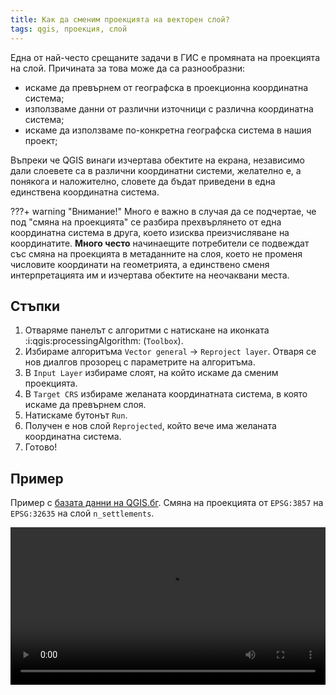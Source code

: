 ```yaml
---
title: Как да сменим проекцията на векторен слой?
tags: qgis, проекция, слой
---
```


Една от най-често срещаните задачи в ГИС е промяната на проекцията на слой. Причината за това може да са разнообразни:

- искаме да превърнем от географска в проекционна координатна система;
- използваме данни от различни източници с различна координатна система;
- искаме да използваме по-конкретна географска система в нашия проект;

Въпреки че QGIS винаги изчертава обектите на екрана, независимо дали слоевете са в различни координатни системи, желателно е, а понякога и наложително, словете да бъдат приведени в една единствена координатна система.

???+ warning "Внимание!"
    Много е важно в случая да се подчертае, че под "смяна на проекцията" се разбира прехвърлянето от една координатна система в друга, което изисква преизчисляване на координатите. **Много често** начинаещите потребители се подвеждат със смяна на проекцията в метаданните на слоя, което не променя числовите координати на геометрията, а единствено сменя интерпретацията им и изчертава обектите на неочаквани места.

## Стъпки

1. Отваряме панелът с алгоритми с натискане на иконката :i:qgis:processingAlgorithm: (`Toolbox`).
2. Избираме алгоритъма `Vector general` -> `Reproject layer`. Отваря се нов диалгов прозорец с параметрите на алгоритъма.
3. В `Input Layer` избираме слоят, на който искаме да сменим проекцията.
4. В `Target CRS` избираме желаната координатната система, в която искаме да превърнем слоя.
5. Натискаме бутонът `Run`.
6. Получен е нов слой `Reprojected`, който вече има желаната координатна система.
7. Готово!

## Пример

Пример с [базата данни на QGIS.бг](./otkude_da_namerim_geografski_danni_za_bulgaria.md). Смяна на проекцията от `EPSG:3857` на `EPSG:32635` на слой `n_settlements`.

<video controls width="100%">
    <source src="https://qgis.bg/media/reproject_layer.mp4" type="video/mp4">
    Sorry, your browser doesn't support embedded videos.
</video>
